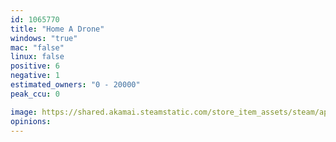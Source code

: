 ```yaml
---
id: 1065770
title: "Home A Drone"
windows: "true"
mac: "false"
linux: false
positive: 6
negative: 1
estimated_owners: "0 - 20000"
peak_ccu: 0

image: https://shared.akamai.steamstatic.com/store_item_assets/steam/apps/1065770/header.jpg?t=1574707830
opinions:
---
```

